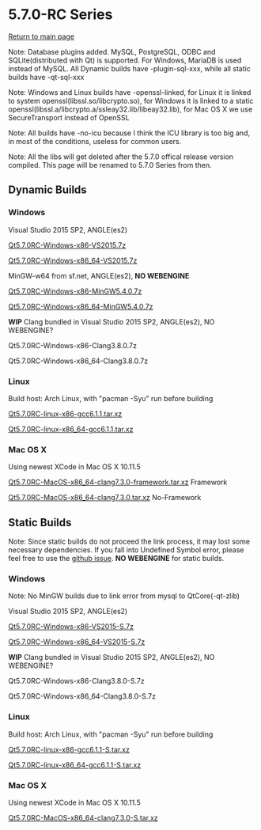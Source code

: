 # 5.7.0-RC Series

[Return to main page](index.md)

Note: Database plugins added. MySQL, PostgreSQL, ODBC and SQLite(distributed with Qt) is supported.
For Windows, MariaDB is used instead of MySQL.
All Dynamic builds have -plugin-sql-xxx, while all static builds have -qt-sql-xxx

Note: Windows and Linux builds have -openssl-linked, for Linux it is linked to system openssl(libssl.so/libcrypto.so), for Windows it is linked to a static openssl(libssl.a/libcrypto.a/ssleay32.lib/libeay32.lib), for Mac OS X we use SecureTransport instead of OpenSSL

Note: All builds have -no-icu because I think the ICU library is too big and, in most of the conditions, useless for common users.

Note: All the libs will get deleted after the 5.7.0 offical release version compiled. This page will be renamed to 5.7.0 Series from then.

## Dynamic Builds

### Windows

Visual Studio 2015 SP2, ANGLE(es2)

[Qt5.7.0RC-Windows-x86-VS2015.7z](5.7.0-RC-error.md)

[Qt5.7.0RC-Windows-x86_64-VS2015.7z](5.7.0-RC-error.md)

MinGW-w64 from sf.net, ANGLE(es2), __NO WEBENGINE__

[Qt5.7.0RC-Windows-x86-MinGW5.4.0.7z](5.7.0-RC-error.md)

[Qt5.7.0RC-Windows-x86_64-MinGW5.4.0.7z](5.7.0-RC-error.md)

__WIP__ Clang bundled in Visual Studio 2015 SP2, ANGLE(es2), NO WEBENGINE?

Qt5.7.0RC-Windows-x86-Clang3.8.0.7z

Qt5.7.0RC-Windows-x86_64-Clang3.8.0.7z

### Linux

Build host: Arch Linux, with "pacman -Syu" run before building

[Qt5.7.0RC-linux-x86-gcc6.1.1.tar.xz](http://pan.baidu.com/s/1o8RFsFo)

[Qt5.7.0RC-linux-x86_64-gcc6.1.1.tar.xz](http://pan.baidu.com/s/1slzOUs9)

### Mac OS X

Using newest XCode in Mac OS X 10.11.5

[Qt5.7.0RC-MacOS-x86_64-clang7.3.0-framework.tar.xz](5.7.0-RC-error.md)  Framework

[Qt5.7.0RC-MacOS-x86_64-clang7.3.0.tar.xz](5.7.0-RC-error.md)  No-Framework

## Static Builds

Note: Since static builds do not proceed the link process, it may lost some necessary dependencies. If you fall into Undefined Symbol error, please feel free to use the [github issue](https://github.com/Fsu0413/QtCompile/issues).
__NO WEBENGINE__ for static builds.

### Windows

Note: No MinGW builds due to link error from mysql to QtCore(-qt-zlib)

Visual Studio 2015 SP2, ANGLE(es2)

[Qt5.7.0RC-Windows-x86-VS2015-S.7z](5.7.0-RC-error.md)

[Qt5.7.0RC-Windows-x86_64-VS2015-S.7z](5.7.0-RC-error.md)

__WIP__ Clang bundled in Visual Studio 2015 SP2, ANGLE(es2), NO WEBENGINE? 

Qt5.7.0RC-Windows-x86-Clang3.8.0-S.7z

Qt5.7.0RC-Windows-x86_64-Clang3.8.0-S.7z

### Linux

Build host: Arch Linux, with "pacman -Syu" run before building

[Qt5.7.0RC-linux-x86-gcc6.1.1-S.tar.xz](http://pan.baidu.com/s/1ge2ARbP)

[Qt5.7.0RC-linux-x86_64-gcc6.1.1-S.tar.xz](http://pan.baidu.com/s/1i5m8bqd)

### Mac OS X

Using newest XCode in Mac OS X 10.11.5

[Qt5.7.0RC-MacOS-x86_64-clang7.3.0-S.tar.xz](5.7.0-RC-error.md)